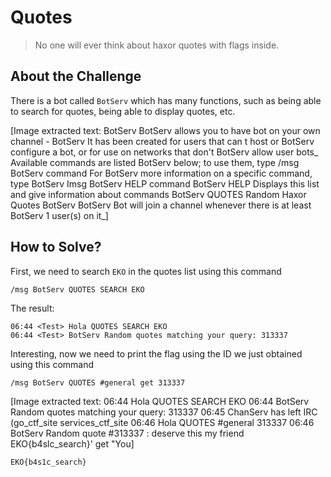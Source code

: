 # Quotes
> No one will ever think about haxor quotes with flags inside.

## About the Challenge
There is a bot called `BotServ` which has many functions, such as being able to search for quotes, being able to display quotes, etc.


[Image extracted text: BotServ
BotServ allows you
to have
bot
on
your
own channel -
BotServ
It has been created for
users that can
t host
or
BotServ configure a bot,
or
for
use
on
networks that don't
BotServ
allow user bots_
Available commands
are listed
BotServ
below;
to
use
them,
type /msg BotServ
command 
For
BotServ
more information
on
a
specific command,
type
BotServ
Imsg
BotServ
HELP
command 
BotServ
HELP
Displays this list and give information about commands
BotServ
QUOTES
Random Haxor Quotes
BotServ
BotServ
Bot will join
a
channel whenever there is
at least
BotServ
1
user(s)
on
it_]


## How to Solve?
First, we need to search `EKO` in the quotes list using this command

```
/msg BotServ QUOTES SEARCH EKO
```

The result:
```
06:44 <Test> Hola QUOTES SEARCH EKO
06:44 <Test> BotServ Random quotes matching your query: 313337
```

Interesting, now we need to print the flag using the ID we just obtained using this command

```
/msg BotServ QUOTES #general get 313337
```


[Image extracted text: 06:44
<Test>
Hola
QUOTES SEARCH EKO
06:44
<Test>
BotServ
Random quotes matching your query:
313337
06:45
<Test>
ChanServ
has left IRC (go_ctf_site services_ctf_site
06:46
<Test>
Hola QUOTES #general
313337
06:46
<Test>
BotServ
Random quote #313337 :
deserve this my
friend EKO{b4slc_search}'
get
"You]


```
EKO{b4s1c_search}
```